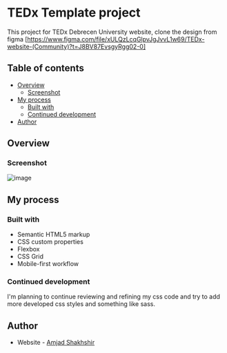 # TEDx Template project

This project for TEDx Debrecen University website, clone the design from figma [https://www.figma.com/file/xULQzLcqGlpvJgJvvL1w69/TEDx-website-(Community)?t=J8BV87EvsgyRgg02-0] 

## Table of contents

- [Overview](#overview)
  - [Screenshot](#screenshot)
- [My process](#my-process)
  - [Built with](#built-with)
  - [Continued development](#continued-development)
- [Author](#author)

## Overview
### Screenshot

![image](https://github.com/JoniShiro/template-TEDX/blob/master/Tedx-screenshot.png)

## My process

### Built with

- Semantic HTML5 markup
- CSS custom properties
- Flexbox
- CSS Grid
- Mobile-first workflow


### Continued development

I'm planning to continue reviewing and refining my css code and try to add more developed css styles and something like sass.

## Author

- Website - [Amjad Shakhshir](https://www.amjadshakhshir.com)



